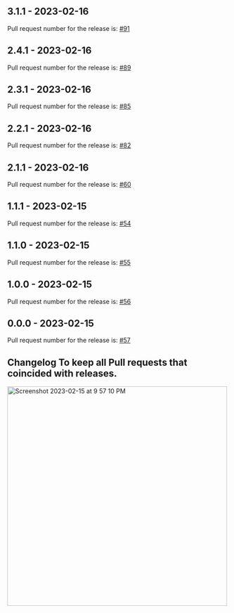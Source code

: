 ## 3.1.1 - 2023-02-16

Pull request number for the release is: [#91](https://github.com/jge162/create-release/pull/91)

## 2.4.1 - 2023-02-16

Pull request number for the release is: [#89](https://github.com/jge162/create-release/pull/89)

## 2.3.1 - 2023-02-16

Pull request number for the release is: [#85](https://github.com/jge162/create-release/pull/85)

## 2.2.1 - 2023-02-16

Pull request number for the release is: [#82](https://github.com/jge162/create-release/pull/82)

## 2.1.1 - 2023-02-16

Pull request number for the release is: [#60](https://github.com/jge162/create-release/pull/60)

## 1.1.1 - 2023-02-15

Pull request number for the release is: [#54](https://github.com/jge162/create-release/pull/54)

## 1.1.0 - 2023-02-15

Pull request number for the release is: [#55](https://github.com/jge162/create-release/pull/55)

## 1.0.0 - 2023-02-15

Pull request number for the release is: [#56](https://github.com/jge162/create-release/pull/56)

## 0.0.0 - 2023-02-15

Pull request number for the release is: [#57](https://github.com/jge162/create-release/pull/57)

## Changelog To keep all Pull requests that coincided with releases.

<img width="500" alt="Screenshot 2023-02-15 at 9 57 10 PM" src="https://user-images.githubusercontent.com/31228460/219280855-90b2d767-cf8c-49e8-8226-269fa190b42e.png">